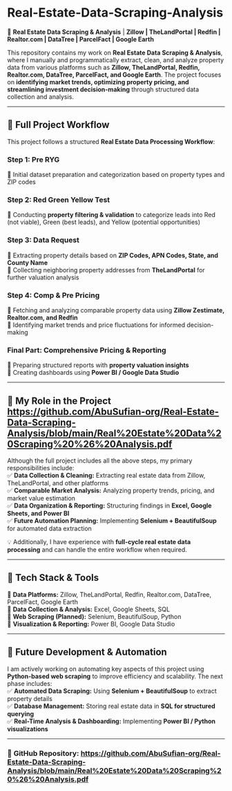 # Real-Estate-Data-Scraping-Analysis 

🚀 **Real Estate Data Scraping & Analysis** | **Zillow | TheLandPortal | Redfin | Realtor.com | DataTree | ParcelFact | Google Earth**  

This repository contains my work on **Real Estate Data Scraping & Analysis**, where I manually and programmatically extract, clean, and analyze property data from various platforms such as **Zillow, TheLandPortal, Redfin, Realtor.com, DataTree, ParcelFact, and Google Earth**. The project focuses on **identifying market trends, optimizing property pricing, and streamlining investment decision-making** through structured data collection and analysis.  

---

## **📌 Full Project Workflow**  
This project follows a structured **Real Estate Data Processing Workflow**:  

### **Step 1: Pre RYG**  
🔹 Initial dataset preparation and categorization based on property types and ZIP codes  

### **Step 2: Red Green Yellow Test**  
🔹 Conducting **property filtering & validation** to categorize leads into Red (not viable), Green (best leads), and Yellow (potential opportunities)  

### **Step 3: Data Request**  
🔹 Extracting property details based on **ZIP Codes, APN Codes, State, and County Name**  
🔹 Collecting neighboring property addresses from **TheLandPortal** for further valuation analysis  

### **Step 4: Comp & Pre Pricing**  
🔹 Fetching and analyzing comparable property data using **Zillow Zestimate, Realtor.com, and Redfin**  
🔹 Identifying market trends and price fluctuations for informed decision-making  

### **Final Part: Comprehensive Pricing & Reporting**  
🔹 Preparing structured reports with **property valuation insights**  
🔹 Creating dashboards using **Power BI / Google Data Studio**  

---

## **📌 My Role in the Project**  https://github.com/AbuSufian-org/Real-Estate-Data-Scraping-Analysis/blob/main/Real%20Estate%20Data%20Scraping%20%26%20Analysis.pdf
Although the full project includes all the above steps, my primary responsibilities include:  
✅ **Data Collection & Cleaning:** Extracting real estate data from Zillow, TheLandPortal, and other platforms  
✅ **Comparable Market Analysis:** Analyzing property trends, pricing, and market value estimation  
✅ **Data Organization & Reporting:** Structuring findings in **Excel, Google Sheets, and Power BI**  
✅ **Future Automation Planning:** Implementing **Selenium + BeautifulSoup** for automated data extraction  

💡 Additionally, I have experience with **full-cycle real estate data processing** and can handle the entire workflow when required.  

---

## **🔧 Tech Stack & Tools**  
🔹 **Data Platforms:** Zillow, TheLandPortal, Redfin, Realtor.com, DataTree, ParcelFact, Google Earth  
🔹 **Data Collection & Analysis:** Excel, Google Sheets, SQL  
🔹 **Web Scraping (Planned):** Selenium, BeautifulSoup, Python  
🔹 **Visualization & Reporting:** Power BI, Google Data Studio  

---

## **📢 Future Development & Automation**  
I am actively working on automating key aspects of this project using **Python-based web scraping** to improve efficiency and scalability. The next phase includes:  
✅ **Automated Data Scraping:** Using **Selenium + BeautifulSoup** to extract property details  
✅ **Database Management:** Storing real estate data in **SQL for structured querying**  
✅ **Real-Time Analysis & Dashboarding:** Implementing **Power BI / Python visualizations**  

---

### 🔗 **GitHub Repository:** https://github.com/AbuSufian-org/Real-Estate-Data-Scraping-Analysis/blob/main/Real%20Estate%20Data%20Scraping%20%26%20Analysis.pdf
